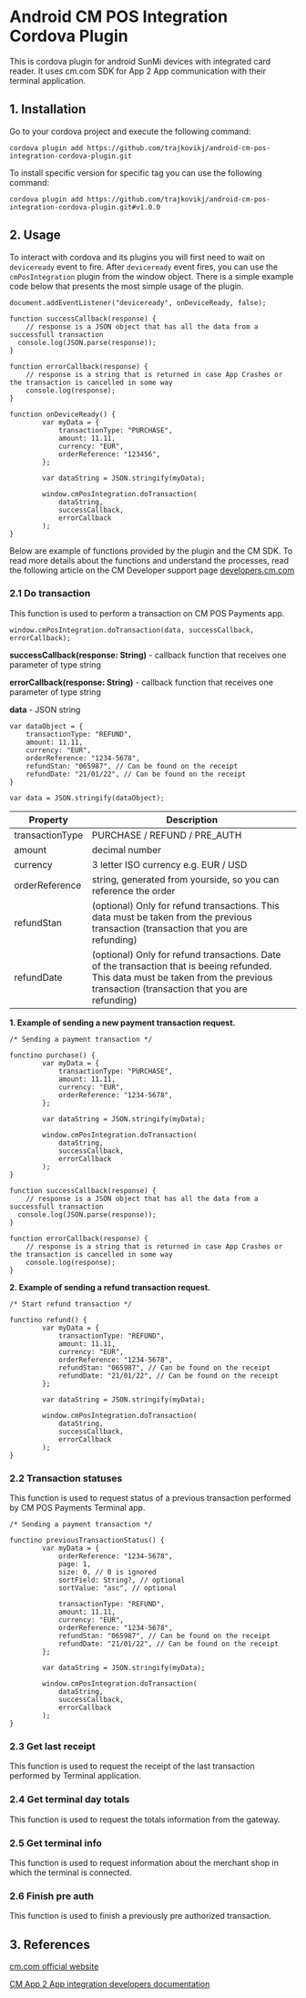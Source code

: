 # Android CM POS Integration Cordova Plugin

This is cordova plugin for android SunMi devices with integrated card reader. It uses cm.com SDK for App 2 App communication with their terminal application.

## 1. Installation

Go to your cordova project and execute the following command:

`cordova plugin add https://github.com/trajkovikj/android-cm-pos-integration-cordova-plugin.git`

To install specific version for specific tag you can use the following command:

`cordova plugin add https://github.com/trajkovikj/android-cm-pos-integration-cordova-plugin.git#v1.0.0`

## 2. Usage

To interact with cordova and its plugins you will first need to wait on `deviceready` event to fire. After `deviceready` event fires, you can use the `cmPosIntegration` plugin from the window object. There is a simple example code below that presents the most simple usage of the plugin.

```
document.addEventListener("deviceready", onDeviceReady, false);

function successCallback(response) {
    // response is a JSON object that has all the data from a successfull transaction
  console.log(JSON.parse(response));
}

function errorCallback(response) {
    // response is a string that is returned in case App Crashes or the transaction is cancelled in some way
    console.log(response);
}

function onDeviceReady() {
        var myData = {
            transactionType: "PURCHASE",
            amount: 11.11,
            currency: "EUR",
            orderReference: "123456",
        };

        var dataString = JSON.stringify(myData);

        window.cmPosIntegration.doTransaction(
            dataString,
            successCallback,
            errorCallback
        );
}
```

Below are example of functions provided by the plugin and the CM SDK. To read more details about the functions and understand the processes, read the following article on the CM Developer support page [developers.cm.com](https://developers.cm.com/payments-platform/v1.0.2/docs/app-2-app-integration)

### 2.1 Do transaction

This function is used to perform a transaction on CM POS Payments app.

`window.cmPosIntegration.doTransaction(data, successCallback, errorCallback);`

**successCallback(response: String)** - callback function that receives one parameter of type string

**errorCallback(response: String)** - callback function that receives one parameter of type string

**data** - JSON string

```
var dataObject = {
    transactionType: "REFUND",
    amount: 11.11,
    currency: "EUR",
    orderReference: "1234-5678",
    refundStan: "065987", // Can be found on the receipt
    refundDate: "21/01/22", // Can be found on the receipt
}

var data = JSON.stringify(dataObject);
```

| Property        | Description                                                                                                                                                                          |
| --------------- | ------------------------------------------------------------------------------------------------------------------------------------------------------------------------------------ |
| transactionType | PURCHASE / REFUND / PRE_AUTH                                                                                                                                                         |
| amount          | decimal number                                                                                                                                                                       |
| currency        | 3 letter ISO currency e.g. EUR / USD                                                                                                                                                 |
| orderReference  | string, generated from yourside, so you can reference the order                                                                                                                      |
| refundStan      | (optional) Only for refund transactions. This data must be taken from the previous transaction (transaction that you are refunding)                                                  |
| refundDate      | (optional) Only for refund transactions. Date of the transaction that is beeing refunded. This data must be taken from the previous transaction (transaction that you are refunding) |

**1. Example of sending a new payment transaction request.**

```
/* Sending a payment transaction */

functino purchase() {
        var myData = {
            transactionType: "PURCHASE",
            amount: 11.11,
            currency: "EUR",
            orderReference: "1234-5678",
        };

        var dataString = JSON.stringify(myData);

        window.cmPosIntegration.doTransaction(
            dataString,
            successCallback,
            errorCallback
        );
}

function successCallback(response) {
    // response is a JSON object that has all the data from a successfull transaction
  console.log(JSON.parse(response));
}

function errorCallback(response) {
    // response is a string that is returned in case App Crashes or the transaction is cancelled in some way
    console.log(response);
}

```

**2. Example of sending a refund transaction request.**

```
/* Start refund transaction */

functino refund() {
        var myData = {
            transactionType: "REFUND",
            amount: 11.11,
            currency: "EUR",
            orderReference: "1234-5678",
            refundStan: "065987", // Can be found on the receipt
            refundDate: "21/01/22", // Can be found on the receipt
        };

        var dataString = JSON.stringify(myData);

        window.cmPosIntegration.doTransaction(
            dataString,
            successCallback,
            errorCallback
        );
}
```

### 2.2 Transaction statuses

This function is used to request status of a previous transaction performed by CM POS Payments Terminal app.

```
/* Sending a payment transaction */

functino previousTransactionStatus() {
        var myData = {
            orderReference: "1234-5678",
            page: 1,
            size: 0, // 0 is ignored
            sortField: String?, // optional
            sortValue: "asc", // optional

            transactionType: "REFUND",
            amount: 11.11,
            currency: "EUR",
            orderReference: "1234-5678",
            refundStan: "065987", // Can be found on the receipt
            refundDate: "21/01/22", // Can be found on the receipt
        };

        var dataString = JSON.stringify(myData);

        window.cmPosIntegration.doTransaction(
            dataString,
            successCallback,
            errorCallback
        );
}
```

### 2.3 Get last receipt

This function is used to request the receipt of the last transaction performed by Terminal application.

### 2.4 Get terminal day totals

This function is used to request the totals information from the gateway.

### 2.5 Get terminal info

This function is used to request information about the merchant shop in which the terminal is connected.

### 2.6 Finish pre auth

This function is used to finish a previously pre authorized transaction.

## 3. References

[cm.com official website](https://cm.com)

[CM App 2 App integration developers documentation](https://developers.cm.com/payments-platform/v1.0.2/docs/app-2-app-integration)
